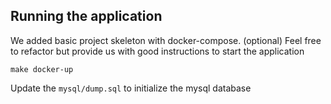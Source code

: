 ## Running the application
We added basic project skeleton with docker-compose. (optional)
Feel free to refactor but provide us with good instructions to start the application
```
make docker-up
```

Update the `mysql/dump.sql` to initialize the mysql database

